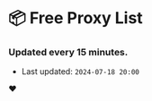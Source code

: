 # :package: Free Proxy List
### Updated every 15 minutes.

- Last updated: `2024-07-18 20:00`

:heart:
